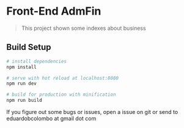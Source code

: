 # Front-End AdmFin

> This project shown some indexes about business

## Build Setup

``` bash
# install dependencies
npm install

# serve with hot reload at localhost:8080
npm run dev

# build for production with minification
npm run build
```


If you figure out some bugs or issues, open a issue on git or send to eduardobcolombo at gmail dot com
